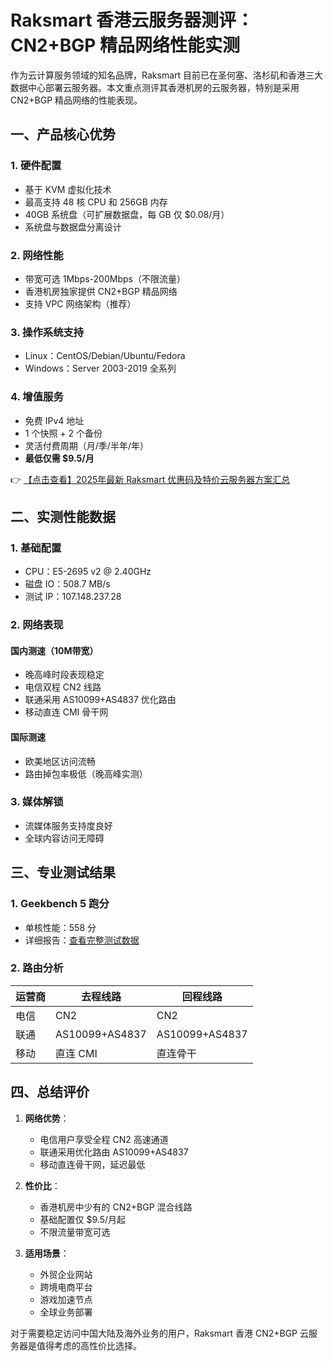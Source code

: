 # Raksmart 香港云服务器测评：CN2+BGP 精品网络性能实测

作为云计算服务领域的知名品牌，Raksmart 目前已在圣何塞、洛杉矶和香港三大数据中心部署云服务器。本文重点测评其香港机房的云服务器，特别是采用 CN2+BGP 精品网络的性能表现。

## 一、产品核心优势

### 1. 硬件配置
- 基于 KVM 虚拟化技术
- 最高支持 48 核 CPU 和 256GB 内存
- 40GB 系统盘（可扩展数据盘，每 GB 仅 $0.08/月）
- 系统盘与数据盘分离设计

### 2. 网络性能
- 带宽可选 1Mbps-200Mbps（不限流量）
- 香港机房独家提供 CN2+BGP 精品网络
- 支持 VPC 网络架构（推荐）

### 3. 操作系统支持
- Linux：CentOS/Debian/Ubuntu/Fedora
- Windows：Server 2003-2019 全系列

### 4. 增值服务
- 免费 IPv4 地址
- 1 个快照 + 2 个备份
- 灵活付费周期（月/季/半年/年）
- **最低仅需 $9.5/月**

👉 [【点击查看】2025年最新 Raksmart 优惠码及特价云服务器方案汇总](https://bit.ly/raksmart)

## 二、实测性能数据

### 1. 基础配置
- CPU：E5-2695 v2 @ 2.40GHz
- 磁盘 IO：508.7 MB/s
- 测试 IP：107.148.237.28

### 2. 网络表现
#### 国内测速（10M带宽）
- 晚高峰时段表现稳定
- 电信双程 CN2 线路
- 联通采用 AS10099+AS4837 优化路由
- 移动直连 CMI 骨干网

#### 国际测速
- 欧美地区访问流畅
- 路由掉包率极低（晚高峰实测）

### 3. 媒体解锁
- 流媒体服务支持度良好
- 全球内容访问无障碍

## 三、专业测试结果

### 1. Geekbench 5 跑分
- 单核性能：558 分
- 详细报告：[查看完整测试数据](https://browser.geekbench.com/v5/cpu/10179830)

### 2. 路由分析
| 运营商 | 去程线路 | 回程线路 |
|--------|----------|----------|
| 电信   | CN2      | CN2      |
| 联通   | AS10099+AS4837 | AS10099+AS4837 |
| 移动   | 直连 CMI | 直连骨干 |

## 四、总结评价

1. **网络优势**：
   - 电信用户享受全程 CN2 高速通道
   - 联通采用优化路由 AS10099+AS4837
   - 移动直连骨干网，延迟最低

2. **性价比**：
   - 香港机房中少有的 CN2+BGP 混合线路
   - 基础配置仅 $9.5/月起
   - 不限流量带宽可选

3. **适用场景**：
   - 外贸企业网站
   - 跨境电商平台
   - 游戏加速节点
   - 全球业务部署

对于需要稳定访问中国大陆及海外业务的用户，Raksmart 香港 CN2+BGP 云服务器是值得考虑的高性价比选择。